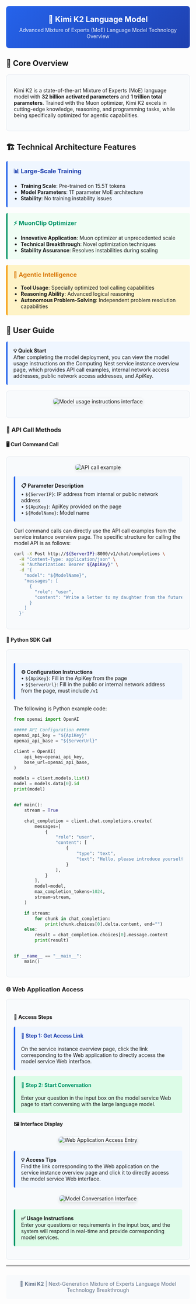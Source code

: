 <div style="background: linear-gradient(135deg, #2563eb, #1e40af); padding: 24px; border-radius: 8px; color: white; text-align: center; margin-bottom: 24px;">
  <h2 style="margin: 0; color: white;">🤖 Kimi K2 Language Model</h2>
  <p style="margin: 8px 0 0 0; opacity: 0.9;">Advanced Mixture of Experts (MoE) Language Model Technology Overview</p>
</div>

## 🎯 Core Overview

<div style="background: #f8fafc; border: 1px solid #e2e8f0; border-radius: 8px; padding: 20px; margin: 16px 0;">

Kimi K2 is a state-of-the-art Mixture of Experts (MoE) language model with **32 billion activated parameters** and **1 trillion total parameters**. Trained with the Muon optimizer, Kimi K2 excels in cutting-edge knowledge, reasoning, and programming tasks, while being specifically optimized for agentic capabilities.

</div>

## 🏗️ Technical Architecture Features

<div style="display: grid; grid-template-columns: repeat(auto-fit, minmax(300px, 1fr)); gap: 16px; margin: 16px 0;">

<div style="background: #eff6ff; border-left: 4px solid #2563eb; padding: 16px; border-radius: 4px;">
<h3 style="margin-top: 0; color: #1e40af;">📊 Large-Scale Training</h3>
<ul style="margin: 8px 0 0 0; padding-left: 20px;">
<li><strong>Training Scale</strong>: Pre-trained on 15.5T tokens</li>
<li><strong>Model Parameters</strong>: 1T parameter MoE architecture</li>
<li><strong>Stability</strong>: No training instability issues</li>
</ul>
</div>

<div style="background: #f0fdf4; border-left: 4px solid #059669; padding: 16px; border-radius: 4px;">
<h3 style="margin-top: 0; color: #059669;">⚡ MuonClip Optimizer</h3>
<ul style="margin: 8px 0 0 0; padding-left: 20px;">
<li><strong>Innovative Application</strong>: Muon optimizer at unprecedented scale</li>
<li><strong>Technical Breakthrough</strong>: Novel optimization techniques</li>
<li><strong>Stability Assurance</strong>: Resolves instabilities during scaling</li>
</ul>
</div>

<div style="background: #fef3c7; border-left: 4px solid #f59e0b; padding: 16px; border-radius: 4px;">
<h3 style="margin-top: 0; color: #d97706;">🧠 Agentic Intelligence</h3>
<ul style="margin: 8px 0 0 0; padding-left: 20px;">
<li><strong>Tool Usage</strong>: Specially optimized tool calling capabilities</li>
<li><strong>Reasoning Ability</strong>: Advanced logical reasoning</li>
<li><strong>Autonomous Problem-Solving</strong>: Independent problem resolution capabilities</li>
</ul>
</div>

</div>

## 📖 User Guide

<div style="background: #eff6ff; border-left: 4px solid #2563eb; padding: 16px; margin: 16px 0; border-radius: 4px;">
  <strong>💡 Quick Start</strong><br>
  After completing the model deployment, you can view the model usage instructions on the Computing Nest service instance overview page, which provides API call examples, internal network access addresses, public network access addresses, and ApiKey.
</div>

<div style="background: #f8fafc; border: 1px solid #e2e8f0; border-radius: 8px; padding: 20px; margin: 16px 0;">
  <div style="text-align: center; margin-bottom: 16px;">
    <img src="../image-en/img-llm-use-desc.png" alt="Model usage instructions interface" style="max-width: 100%; border-radius: 6px; box-shadow: 0 2px 8px rgba(0,0,0,0.1);">
  </div>
</div>

### 🔌 API Call Methods

#### 🖥️ Curl Command Call

<div style="background: #f8fafc; border: 1px solid #e2e8f0; border-radius: 8px; padding: 20px; margin: 16px 0;">

<div style="text-align: center; margin-bottom: 16px;">
  <img src="../image-en/img-api-call.png" alt="API call example" style="max-width: 100%; border-radius: 6px; box-shadow: 0 2px 8px rgba(0,0,0,0.1);">
</div>

<div style="background: #eff6ff; border-left: 4px solid #2563eb; padding: 16px; margin: 16px 0; border-radius: 4px;">
  <strong>📋 Parameter Description</strong><br>
  • <code>${ServerIP}</code>: IP address from internal or public network address<br>
  • <code>${ApiKey}</code>: ApiKey provided on the page<br>
  • <code>${ModelName}</code>: Model name
</div>

Curl command calls can directly use the API call examples from the service instance overview page. The specific structure for calling the model API is as follows:

```bash
curl -X Post http://${ServerIP}:8000/v1/chat/completions \
  -H "Content-Type: application/json" \
  -H "Authorization: Bearer ${ApiKey}" \
  -d '{
    "model": "${ModelName}",
    "messages": [
      {
        "role": "user",
        "content": "Write a letter to my daughter from the future year 2035, telling her to study technology well, become the master of technology, and promote technological and economic development; she is currently in 3rd grade"
      }
    ]
  }'
```

</div>

#### 🐍 Python SDK Call

<div style="background: #f8fafc; border: 1px solid #e2e8f0; border-radius: 8px; padding: 20px; margin: 16px 0;">

<div style="background: #eff6ff; border-left: 4px solid #2563eb; padding: 16px; margin: 16px 0; border-radius: 4px;">
  <strong>⚙️ Configuration Instructions</strong><br>
  • <code>${ApiKey}</code>: Fill in the ApiKey from the page<br>
  • <code>${ServerUrl}</code>: Fill in the public or internal network address from the page, must include <code>/v1</code>
</div>

The following is Python example code:

```python
from openai import OpenAI

##### API Configuration #####
openai_api_key = "${ApiKey}"
openai_api_base = "${ServerUrl}"

client = OpenAI(
    api_key=openai_api_key,
    base_url=openai_api_base,
)

models = client.models.list()
model = models.data[0].id
print(model)


def main():
    stream = True

    chat_completion = client.chat.completions.create(
        messages=[
            {
                "role": "user",
                "content": [
                    {
                        "type": "text",
                        "text": "Hello, please introduce yourself in as much detail as possible.",
                    }
                ],
            }
        ],
        model=model,
        max_completion_tokens=1024,
        stream=stream,
    )

    if stream:
        for chunk in chat_completion:
            print(chunk.choices[0].delta.content, end="")
    else:
        result = chat_completion.choices[0].message.content
        print(result)


if __name__ == "__main__":
    main()
```

</div>

### 🌐 Web Application Access

<div style="background: #f8fafc; border: 1px solid #e2e8f0; border-radius: 8px; padding: 20px; margin: 16px 0;">

#### 📱 Access Steps

<div style="display: grid; grid-template-columns: repeat(auto-fit, minmax(250px, 1fr)); gap: 16px; margin: 16px 0;">

<div style="background: #eff6ff; border-left: 4px solid #2563eb; padding: 16px; border-radius: 4px;">
<h4 style="margin-top: 0; color: #1e40af;">🔗 Step 1: Get Access Link</h4>
<p style="margin: 0;">On the service instance overview page, click the link corresponding to the Web application to directly access the model service Web interface.</p>
</div>

<div style="background: #dcfce7; border-left: 4px solid #059669; padding: 16px; border-radius: 4px;">
<h4 style="margin-top: 0; color: #059669;">💬 Step 2: Start Conversation</h4>
<p style="margin: 0;">Enter your question in the input box on the model service Web page to start conversing with the large language model.</p>
</div>

</div>

#### 🖼️ Interface Display

<div style="text-align: center; margin: 20px 0;">
  <img src="../image-en/img-web.png" alt="Web Application Access Entry" style="max-width: 100%; border-radius: 8px; box-shadow: 0 4px 8px rgba(0,0,0,0.1); border: 1px solid #e2e8f0;">
</div>

<div style="background: #eff6ff; border-left: 4px solid #2563eb; padding: 16px; margin: 16px 0; border-radius: 4px;">
  <strong>💡 Access Tips</strong><br>
  Find the link corresponding to the Web application on the service instance overview page and click it to directly access the model service Web interface.
</div>

<div style="text-align: center; margin: 20px 0;">
  <img src="../image-en/img-appflow.png" alt="Model Conversation Interface" style="max-width: 100%; border-radius: 8px; box-shadow: 0 4px 8px rgba(0,0,0,0.1); border: 1px solid #e2e8f0;">
</div>

<div style="background: #dcfce7; border-left: 4px solid #059669; padding: 16px; margin: 16px 0; border-radius: 4px;">
  <strong>✅ Usage Instructions</strong><br>
  Enter your questions or requirements in the input box, and the system will respond in real-time and provide corresponding model services.
</div>

</div>

---

<div style="text-align: center; padding: 16px; background: #f8fafc; border-radius: 6px; margin-top: 24px;">
  <p style="margin: 0; color: #64748b; font-size: 14px;">
    🤖 <strong>Kimi K2</strong> | Next-Generation Mixture of Experts Language Model Technology Breakthrough
  </p>
</div>